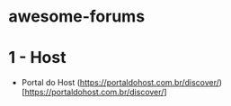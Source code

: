 # awesome-forums

# 1 - Host
* Portal do Host (https://portaldohost.com.br/discover/)[https://portaldohost.com.br/discover/]
